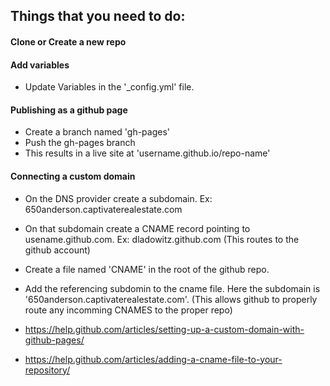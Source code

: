 ## Things that you need to do:

#### Clone or Create a new repo

#### Add variables
* Update Variables in the '\_config.yml' file. 

#### Publishing as a github page
* Create a branch named 'gh-pages'
* Push the gh-pages branch
* This results in a live site at 'username.github.io/repo-name'


#### Connecting a custom domain
* On the DNS provider create a subdomain. Ex: 650anderson.captivaterealestate.com
* On that subdomain create a CNAME record pointing to usename.github.com. Ex: dladowitz.github.com (This routes to the github account)
* Create a file named 'CNAME' in the root of the github repo.
* Add the referencing subdomin to the cname file. Here the subdomain is '650anderson.captivaterealestate.com'. (This allows github to properly route any incomming CNAMES to the proper repo)


* https://help.github.com/articles/setting-up-a-custom-domain-with-github-pages/
* https://help.github.com/articles/adding-a-cname-file-to-your-repository/
